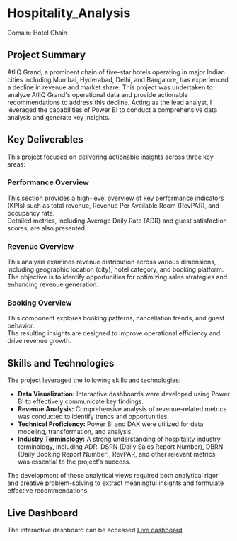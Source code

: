 # Hospitality_Analysis
Domain: Hotel Chain

## Project Summary

AtliQ Grand, a prominent chain of five-star hotels operating in major Indian cities including Mumbai, Hyderabad, Delhi, and Bangalore, has experienced a decline in revenue and market share. This project was undertaken to analyze AtliQ Grand's operational data and provide actionable recommendations to address this decline.  Acting as the lead analyst, I leveraged the capabilities 
of Power BI to conduct a comprehensive data analysis and generate key insights.

## Key Deliverables

This project focused on delivering actionable insights across three key areas:

### Performance Overview
This section provides a high-level overview of key performance indicators (KPIs) such as total revenue, Revenue Per Available Room (RevPAR), and occupancy rate.  
Detailed metrics, including Average Daily Rate (ADR) and guest satisfaction scores, are also presented.

### Revenue Overview
This analysis examines revenue distribution across various dimensions, including geographic location (city), hotel category, and booking platform.  
The objective is to identify opportunities for optimizing sales strategies and enhancing revenue generation.

### Booking Overview
This component explores booking patterns, cancellation trends, and guest behavior.  
The resulting insights are designed to improve operational efficiency and drive revenue growth.

## Skills and Technologies

The project leveraged the following skills and technologies:

- **Data Visualization:** Interactive dashboards were developed using Power BI to effectively communicate key findings.
- **Revenue Analysis:** Comprehensive analysis of revenue-related metrics was conducted to identify trends and opportunities.
- **Technical Proficiency:** Power BI and DAX were utilized for data modeling, transformation, and analysis.
- **Industry Terminology:** A strong understanding of hospitality industry terminology, including ADR, DSRN (Daily Sales Report Number), DBRN (Daily Booking Report Number),
RevPAR, and other relevant metrics, was essential to the project's success.

The development of these analytical views required both analytical rigor and creative problem-solving to extract meaningful insights and formulate effective recommendations.


## Live Dashboard

The interactive dashboard can be accessed [Live dashboard](https://app.powerbi.com/view?r=eyJrIjoiNDExN2ZmOGQtZWZlYS00MmYxLWE0MjYtNDc5YzdmY2E4N2RiIiwidCI6ImM2ZTU0OWIzLTVmNDUtNDAzMi1hYWU5LWQ0MjQ0ZGM1YjJjNCJ9)





